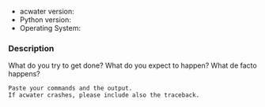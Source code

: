 * acwater version:
* Python version:
* Operating System:

### Description

What do you try to get done?
What do you expect to happen?
What de facto happens? 


```
Paste your commands and the output.
If acwater crashes, please include also the traceback.
```

